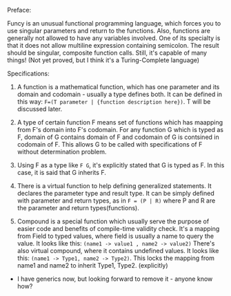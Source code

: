 Preface:

Funcy is an unusual functional programming language, which forces you to use singular parameters and return to the functions.
Also, functions are generally not allowed to have any variables involved.
One of its specialty is that it does not allow multiline expression containing semicolon. The result should be singular, composite function calls.
Still, it's capable of many things! (Not yet proved, but I think it's a Turing-Complete language)

Specifications:

1. A function is a mathematical function, which has one parameter and its domain and codomain - usually a type defines both.
It can be defined in this way: `F=(T parameter | {function description here})`. T will be discussed later.

2. A type of certain function F means set of functions which has maapping from F's domain into F's codomain.
For any function G which is typed as F, domain of G contains domain of F and codomain of G is contsined in codomain of F.
This allows G to be called with specifications of F without determination problem.

3. Using F as a type like `F G`, it's explicitly stated that G is typed as F. In this case, it is said that G inherits F.

4. There is a virtual function to help defining generalized statements. It declares the parameter type and result type.
It can be simply defined with parameter and return types, as in `F = (P | R)` where P and R are the parameter and return types(functions).

5. Compound is a special function which usually serve the purpose of easier code and benefits of compile-time validity check.
It's a mapping from Field to typed values, where field is usually a name to query the value.
It looks like this: `(name1 -> value1 , name2 -> value2)`
There's also virtual compound, where it contains undefined values. It looks like this: `(name1 -> Type1, name2 -> Type2)`.
This locks the mapping from name1 and name2 to inherit Type1, Type2. (explicitly)

* I have generics now, but looking forward to remove it - anyone know how?
